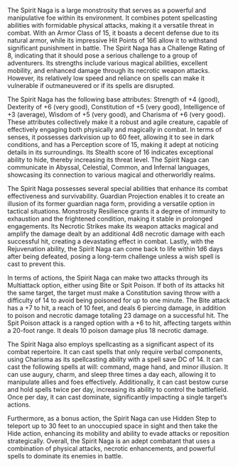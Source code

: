 The Spirit Naga is a large monstrosity that serves as a powerful and manipulative foe within its environment. It combines potent spellcasting abilities with formidable physical attacks, making it a versatile threat in combat. With an Armor Class of 15, it boasts a decent defense due to its natural armor, while its impressive Hit Points of 166 allow it to withstand significant punishment in battle. The Spirit Naga has a Challenge Rating of 8, indicating that it should pose a serious challenge to a group of adventurers. Its strengths include various magical abilities, excellent mobility, and enhanced damage through its necrotic weapon attacks. However, its relatively low speed and reliance on spells can make it vulnerable if outmaneuvered or if its spells are disrupted.

The Spirit Naga has the following base attributes: Strength of +4 (good), Dexterity of +6 (very good), Constitution of +5 (very good), Intelligence of +3 (average), Wisdom of +5 (very good), and Charisma of +6 (very good). These attributes collectively make it a robust and agile creature, capable of effectively engaging both physically and magically in combat. In terms of senses, it possesses darkvision up to 60 feet, allowing it to see in dark conditions, and has a Perception score of 15, making it adept at noticing details in its surroundings. Its Stealth score of 16 indicates exceptional ability to hide, thereby increasing its threat level. The Spirit Naga can communicate in Abyssal, Celestial, Common, and Infernal languages, showcasing its connection to various magical and otherworldly realms.

The Spirit Naga possesses several special abilities that enhance its combat effectiveness and survivability. Guardian Projection enables it to create an illusion of its former guardian naga form, providing a versatile option in tactical situations. Monstrosity Resilience grants it a degree of immunity to exhaustion and the frightened condition, making it stable in prolonged engagements. Its Necrotic Strikes make its weapon attacks magical and amplify the damage dealt by an additional 4d8 necrotic damage with each successful hit, creating a devastating effect in combat. Lastly, with the Rejuvenation ability, the Spirit Naga can come back to life within 1d6 days after being defeated, posing a long-term challenge unless a wish spell is cast to prevent this.

In terms of actions, the Spirit Naga can make two attacks through its Multiattack option, either using Bite or Spit Poison. If both of its attacks hit the same target, the target must make a Constitution saving throw with a difficulty of 14 to avoid being poisoned for up to one minute. The Bite attack has a +7 to hit, a reach of 10 feet, and deals 6 piercing damage, in addition to poison and necrotic damage totaling 23 damage on a successful hit. The Spit Poison attack is a ranged option with a +6 to hit, affecting targets within a 20-foot range. It deals 10 poison damage plus 18 necrotic damage.

The Spirit Naga also employs spellcasting as a significant aspect of its combat repertoire. It can cast spells that only require verbal components, using Charisma as its spellcasting ability with a spell save DC of 14. It can cast the following spells at will: command, mage hand, and minor illusion. It can use augury, charm, and sleep three times a day each, allowing it to manipulate allies and foes effectively. Additionally, it can cast bestow curse and hold spells twice per day, increasing its ability to control the battlefield. Once per day, it can cast dominate, significantly impacting a single target’s actions.

Furthermore, as a bonus action, the Spirit Naga can use Hidden Step to teleport up to 30 feet to an unoccupied space in sight and then take the Hide action, enhancing its mobility and ability to evade attacks or reposition strategically. Overall, the Spirit Naga is an adept combatant that uses a combination of physical attacks, necrotic enhancements, and powerful spells to dominate its enemies in battle.